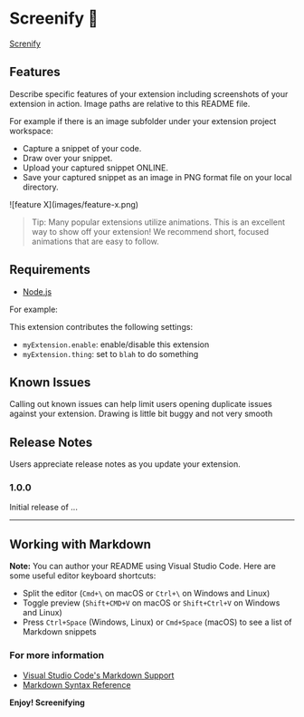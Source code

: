 # Screenify 📸
[Screnify](demo/demo.gif)

<!-- This is the README for your extension "screenify". After writing up a brief description, we recommend including the following sections. -->

## Features

Describe specific features of your extension including screenshots of your extension in action. Image paths are relative to this README file.

For example if there is an image subfolder under your extension project workspace:

 * Capture a snippet of your code.
    <!-- [captue](./demo/capture.gif) -->
 * Draw over your snippet.
    <!-- [Draw](./demo/draw.gif) -->
 * Upload your captured snippet ONLINE.
    <!-- [upload](./demo/upload.gif) -->
 * Save your captured snippet as an image in PNG format file on your local directory.
    []()


\!\[feature X\]\(images/feature-x.png\)

> Tip: Many popular extensions utilize animations. This is an excellent way to show off your extension! We recommend short, focused animations that are easy to follow.

## Requirements
* [Node.js](https://nodejs.org)
<!-- If you have any requirements or dependencies, add a section describing those and how to install and configure them.

## Extension Settings

Include if your extension adds any VS Code settings through the `contributes.configuration` extension point. -->

For example:

This extension contributes the following settings:

* `myExtension.enable`: enable/disable this extension
* `myExtension.thing`: set to `blah` to do something

## Known Issues

Calling out known issues can help limit users opening duplicate issues against your extension.
Drawing is little bit buggy and not very smooth

## Release Notes

Users appreciate release notes as you update your extension.

### 1.0.0

Initial release of ...


-----------------------------------------------------------------------------------------------------------

## Working with Markdown

**Note:** You can author your README using Visual Studio Code.  Here are some useful editor keyboard shortcuts:

* Split the editor (`Cmd+\` on macOS or `Ctrl+\` on Windows and Linux)
* Toggle preview (`Shift+CMD+V` on macOS or `Shift+Ctrl+V` on Windows and Linux)
* Press `Ctrl+Space` (Windows, Linux) or `Cmd+Space` (macOS) to see a list of Markdown snippets

### For more information

* [Visual Studio Code's Markdown Support](http://code.visualstudio.com/docs/languages/markdown)
* [Markdown Syntax Reference](https://help.github.com/articles/markdown-basics/)

**Enjoy! Screenifying**
